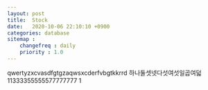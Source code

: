 ```yaml
---
layout: post
title:  Stock
date:   2020-10-06 22:10:10 +0900
categories: database
sitemap :
    changefreq : daily
    priority : 1.0
---
```
















qwertyzxcvasdfgtgzaqwsxcderfvbgtkkrrd
하나둘셋넷다섯여섯일곱여덟
11333355555577777777
1